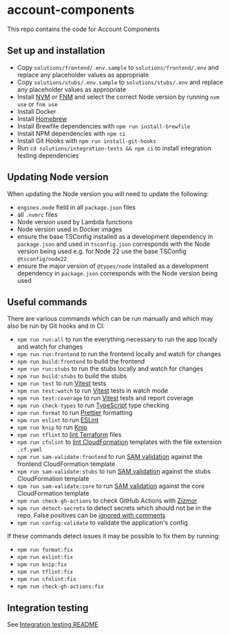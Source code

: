 # account-components

This repo contains the code for Account Components

## Set up and installation

- Copy `solutions/frontend/.env.sample` to `solutions/frontend/.env` and replace any placeholder values as appropriate
- Copy `solutions/stubs/.env.sample` to `solutions/stubs/.env` and replace any placeholder values as appropriate
- Install [NVM](https://github.com/nvm-sh/nvm) or [FNM](https://github.com/Schniz/fnm) and select the correct Node version by running `nvm use` or `fnm use`
- Install Docker
- Install [Homebrew](https://brew.sh/)
- Install Brewfile dependencies with `npm run install-brewfile`
- Install NPM dependencies with `npm ci`
- Install Git Hooks with `npm run install-git-hooks`
- Run `cd solutions/integration-tests && npm ci` to install integration testing dependencies

## Updating Node version

When updating the Node version you will need to update the following:

- `engines.node` field in all `package.json` files
- all `.nvmrc` files
- Node version used by Lambda functions
- Node version used in Docker images
- ensure the base TSConfig installed as a development dependency in `package.json` and used in `tsconfig.json` corresponds with the Node version being used e.g. for Node 22 use the base TSConfig `@tsconfig/node22`
- ensure the major version of `@types/node` installed as a development dependency in `package.json` corresponds with the Node version being used

## Useful commands

There are various commands which can be run manually and which may also be run by Git hooks and in CI:

- `npm run run:all` to run the everything necessary to run the app locally and watch for changes
- `npm run run:frontend` to run the frontend locally and watch for changes
- `npm run build:frontend` to build the frontend
- `npm run run:stubs` to run the stubs locally and watch for changes
- `npm run build:stubs` to build the stubs
- `npm run test` to run [Vitest](https://vitest.dev/) tests
- `npm run test:watch` to run [Vitest](https://vitest.dev/) tests in watch mode
- `npm run test:coverage` to run [Vitest](https://vitest.dev/) tests and report coverage
- `npm run check-types` to run [TypeScript](https://www.typescriptlang.org/) type checking
- `npm run format` to run [Prettier](https://prettier.io/) formatting
- `npm run eslint` to run [ESLint](https://eslint.org/)
- `npm run knip` to run [Knip](https://knip.dev/)
- `npm run tflint` to [lint Terraform](https://github.com/terraform-linters/tflint) files
- `npm run cfnlint` to [lint CloudFormation](https://github.com/aws-cloudformation/cfn-lint) templates with the file extension `.cf.yaml`
- `npm run sam-validate:frontend` to run [SAM validation](https://docs.aws.amazon.com/serverless-application-model/latest/developerguide/sam-cli-command-reference-sam-validate.html) against the frontend CloudFormation template
- `npm run sam-validate:stubs` to run [SAM validation](https://docs.aws.amazon.com/serverless-application-model/latest/developerguide/sam-cli-command-reference-sam-validate.html) against the stubs CloudFormation template
- `npm run sam-validate:core` to run [SAM validation](https://docs.aws.amazon.com/serverless-application-model/latest/developerguide/sam-cli-command-reference-sam-validate.html) against the core CloudFormation template
- `npm run check-gh-actions` to check GitHub Actions with [Zizmor](https://docs.zizmor.sh/)
- `npm run detect-secrets` to detect secrets which should not be in the repo. False positives can be [ignored with comments](https://github.com/Yelp/detect-secrets?tab=readme-ov-file#inline-allowlisting)
- `npm run config:validate` to validate the application's config

If these commands detect issues it may be possible to fix them by running:

- `npm run format:fix`
- `npm run eslint:fix`
- `npm run knip:fix`
- `npm run tflint:fix`
- `npm run cfnlint:fix`
- `npm run check-gh-actions:fix`

## Integration testing

See [Integration testing README](/solutions/integration-tests/README.md)
